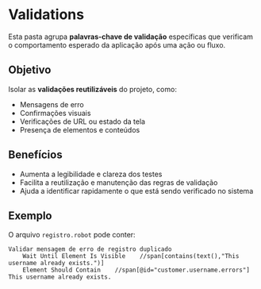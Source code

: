 # Validations

Esta pasta agrupa **palavras-chave de validação** específicas que verificam o comportamento esperado da aplicação após uma ação ou fluxo.

## Objetivo

Isolar as **validações reutilizáveis** do projeto, como:
- Mensagens de erro
- Confirmações visuais
- Verificações de URL ou estado da tela
- Presença de elementos e conteúdos

## Benefícios

- Aumenta a legibilidade e clareza dos testes
- Facilita a reutilização e manutenção das regras de validação
- Ajuda a identificar rapidamente o que está sendo verificado no sistema

## Exemplo

O arquivo `registro.robot` pode conter:

```robot
Validar mensagem de erro de registro duplicado
    Wait Until Element Is Visible    //span[contains(text(),"This username already exists.")]
    Element Should Contain    //span[@id="customer.username.errors"]    This username already exists.

